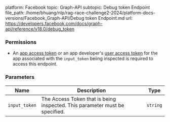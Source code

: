platform: Facebook
topic: Graph-API
subtopic: Debug token Endpoint
file_path: /home/bhuang/nlp/rag-race-challenge2-2024/platform-docs-versions/Facebook_Graph-API/Debug token Endpoint.md
url: https://developers.facebook.com/docs/graph-api/reference/v18.0/debug_token

### Permissions

* An [app access token](https://developers.facebook.com/docs/facebook-login/guides/access-tokens/#apptokens) or an app developer's [user access token](https://developers.facebook.com/docs/facebook-login/guides/access-tokens/#usertokens) for the app associated with the `input_token` beiing inspected is required to access this endpoint.
    

### Parameters

| Name | Description | Type |
| --- | --- | --- |
| `input_token` | The Access Token that is being inspected. This parameter must be specified. | `string` |